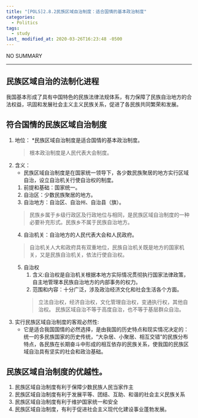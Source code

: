 ```yaml
---
title: "[POLS]2.8.2民族区域自治制度：适合国情的基本政治制度"
categories:
  - Politics
tags:
  - study
last_ modified_at: 2020-03-26T16:23:48 -0500
---
```


NO SUMMARY

***

## 民族区域自治的法制化进程

我国基本形成了具有中国特色的民族法律法规体系，有力保障了民族自治地方的合法权益，巩固和发展社会主义主义民族关系，促进了各民族共同繁荣和发展。

## 符合国情的民族区域自治制度
1. 地位：
    *民族区域自治制度是适合国情的基本政治制度。
    > 根本政治制度是人民代表大会制度。
2. 含义：
    * 民族区域自治制度是在国家统一领导下，各少数民族聚居的地方实行区域自治，设立自治机关行使自治权的制度。
    1. 前提和基础：国家统一。
    2. 自治区：少数民族聚居的地方。
    3. 自治地方：自治区、自治州、自治县（旗）。
    > 民族乡属于乡级行政区及行政地位与相同，是民族区域自治制度的一种必要补充形式。民族乡不属于民族自治地方。
    4. 自治机关：自治地方的人民代表大会和人民政府。
    > 自治机关人大和政府具有双重地位，民族自治机关既是地方的国家机关，又是民族自治机关，依法行使自治权。
    5. 自治权
        1. 含义:自治权是自治机关根据本地方实际情况贯彻执行国家法律政策，自主地管理本民族自治地方的内部事务的权力。
        2. 范围和内容：十分广泛，涉及政治经济文化和社会生活各个方面。
        > 立法自治权，经济自治权，文化管理自治权，变通执行权，其他自治权。
        > 民族区域自治不等于高度自治，也不等于基层群众自治。
3. 实行民族区域自治制度的客观必然性:
    * 它是适合我国国情的必然选择，是由我国的历史特点和现实情况决定的：统一的多民族国家的历史传统，“大杂居、小聚居、相互交错”的民族分布特点，各民族在长期奋斗中形成的相互依存的民族关系，使我国的民族区域自治具有坚实的社会和政治基础。

## 民族区域自治制度的优越性。
1. 民族区域自治制度有利于保障少数民族人民当家作主
2. 民族区域自治制度有利于发展平等、团结、互助、和谐的社会主义民族关系
3. 民族区域自治制度有利于维护国家统一和安全
4. 民族区域自治制度，有利于促进社会主义现代化建设事业蓬勃发展。
